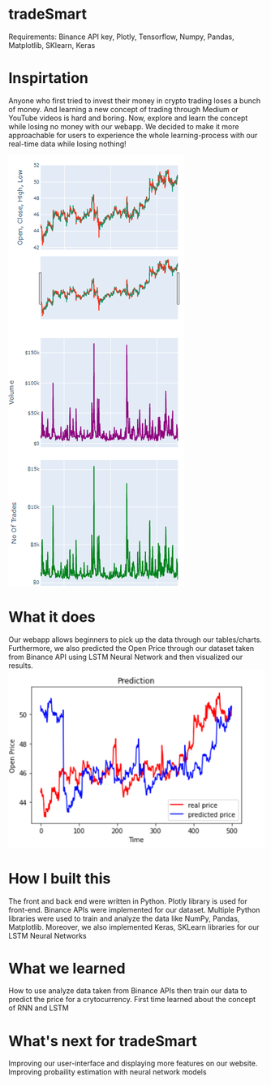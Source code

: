 # tradeSmart
Requirements: Binance API key, Plotly, Tensorflow, Numpy, Pandas, Matplotlib, SKlearn, Keras

# Inspirtation
Anyone who first tried to invest their money in crypto trading loses a bunch of money. And learning a new concept of trading through Medium or YouTube videos is hard and boring. Now, explore and learn the concept while losing no money with our webapp. We decided to make it more approachable for users to experience the whole learning-process with our real-time data while losing nothing!

![Visualization](https://github.com/tea-win/tradeSmart/blob/master/demo2.png)


# What it does
Our webapp allows beginners to pick up the data through our tables/charts. Furthermore, we also predicted the Open Price through our dataset taken from Binance API using LSTM Neural Network and then visualized our results.
![Prediction](https://github.com/tea-win/tradeSmart/blob/master/demo1.png)


# How I built this
The front and back end were written in Python. Plotly library is used for front-end. Binance APIs were implemented for our dataset. Multiple Python libraries were used to train and analyze the data like NumPy, Pandas, Matplotlib. Moreover, we also implemented Keras, SKLearn libraries for our LSTM Neural Networks

# What we learned
How to use analyze data taken from Binance APIs then train our data to predict the price for a crytocurrency.
First time learned about the concept of RNN and LSTM 

# What's next for tradeSmart
Improving our user-interface and displaying more features on our website. 
Improving probaility estimation with neural network models
